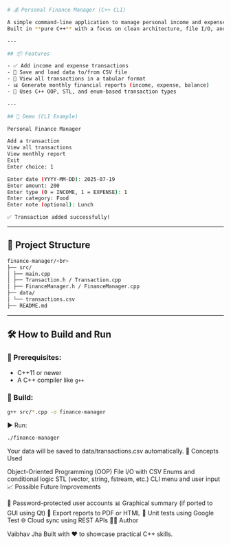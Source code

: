 ```bash
# 💰 Personal Finance Manager (C++ CLI)

A simple command-line application to manage personal income and expenses.  
Built in **pure C++** with a focus on clean architecture, file I/O, and OOP principles.

---

## 📦 Features

- ✅ Add income and expense transactions
- 📂 Save and load data to/from CSV file
- 🔎 View all transactions in a tabular format
- 📊 Generate monthly financial reports (income, expense, balance)
- 🧠 Uses C++ OOP, STL, and enum-based transaction types

---

## 📸 Demo (CLI Example)

Personal Finance Manager

Add a transaction
View all transactions
View monthly report
Exit
Enter choice: 1

Enter date (YYYY-MM-DD): 2025-07-19
Enter amount: 200
Enter type (0 = INCOME, 1 = EXPENSE): 1
Enter category: Food
Enter note (optional): Lunch

✅ Transaction added successfully!
```
---

## 🧱 Project Structure

```bash
finance-manager/<br>
├── src/
│ ├── main.cpp
│ ├── Transaction.h / Transaction.cpp
│ ├── FinanceManager.h / FinanceManager.cpp
├── data/
│ └── transactions.csv
├── README.md
```
---

## 🛠️ How to Build and Run

### 📌 Prerequisites:

- C++11 or newer
- A C++ compiler like `g++`

### 🔧 Build:

```bash
g++ src/*.cpp -o finance-manager
```
▶️ Run:
```bash
./finance-manager
```
Your data will be saved to data/transactions.csv automatically.
🧠 Concepts Used

Object-Oriented Programming (OOP)
File I/O with CSV
Enums and conditional logic
STL (vector, string, fstream, etc.)
CLI menu and user input
📈 Possible Future Improvements

🔐 Password-protected user accounts
📊 Graphical summary (if ported to GUI using Qt)
📁 Export reports to PDF or HTML
🧪 Unit tests using Google Test
🌐 Cloud sync using REST APIs
👨‍💻 Author

Vaibhav Jha
Built with ❤️ to showcase practical C++ skills.
```
